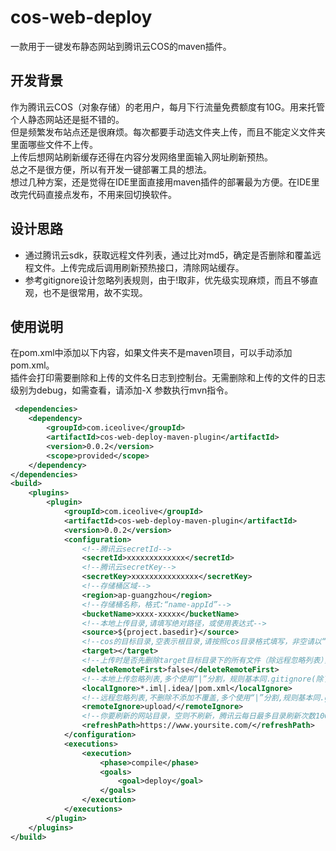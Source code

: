# cos-web-deploy
一款用于一键发布静态网站到腾讯云COS的maven插件。
## 开发背景
作为腾讯云COS（对象存储）的老用户，每月下行流量免费额度有10G。用来托管个人静态网站还是挺不错的。  
但是频繁发布站点还是很麻烦。每次都要手动选文件夹上传，而且不能定义文件夹里面哪些文件不上传。  
上传后想网站刷新缓存还得在内容分发网络里面输入网址刷新预热。  
总之不是很方便，所以有开发一键部署工具的想法。  
想过几种方案，还是觉得在IDE里面直接用maven插件的部署最为方便。在IDE里改完代码直接点发布，不用来回切换软件。
## 设计思路
- 通过腾讯云sdk，获取远程文件列表，通过比对md5，确定是否删除和覆盖远程文件。上传完成后调用刷新预热接口，清除网站缓存。  
- 参考gitignore设计忽略列表规则，由于!取非，优先级实现麻烦，而且不够直观，也不是很常用，故不实现。
## 使用说明
在pom.xml中添加以下内容，如果文件夹不是maven项目，可以手动添加pom.xml。  
插件会打印需要删除和上传的文件名日志到控制台。无需删除和上传的文件的日志级别为debug，如需查看，请添加-X 参数执行mvn指令。
```xml
 <dependencies>
    <dependency>
        <groupId>com.iceolive</groupId>
        <artifactId>cos-web-deploy-maven-plugin</artifactId>
        <version>0.0.2</version>
        <scope>provided</scope>
    </dependency>
</dependencies>
<build>
    <plugins>
        <plugin>
            <groupId>com.iceolive</groupId>
            <artifactId>cos-web-deploy-maven-plugin</artifactId>
            <version>0.0.2</version>
            <configuration>  
                <!--腾讯云secretId-->
                <secretId>xxxxxxxxxxxxx</secretId>
                <!--腾讯云secretKey-->
                <secretKey>xxxxxxxxxxxxxxx</secretKey>      
                <!--存储桶区域-->              
                <region>ap-guangzhou</region>
                <!--存储桶名称，格式:“name-appId”-->
                <bucketName>xxxx-xxxxx</bucketName>
                <!--本地上传目录,请填写绝对路径，或使用表达式-->
                <source>${project.basedir}</source>
                <!--cos的目标目录,空表示根目录,请按照cos目录格式填写，非空请以“/”结尾-->
                <target></target>
                <!--上传时是否先删除target目标目录下的所有文件（除远程忽略列表），格式:true/false-->
                <deleteRemoteFirst>false</deleteRemoteFirst>                   
                <!--本地上传忽略列表,多个使用“|”分割，规则基本同.gitignore(除了不支持!取非),实际本地忽略由localIgnore + remoteIgnore决定。支持通配符*-->
                <localIgnore>*.iml|.idea/|pom.xml</localIgnore>
                <!--远程忽略列表,不删除不添加不覆盖,多个使用“|”分割,规则基本同.gitignore(除了不支持!取非)-->
                <remoteIgnore>upload/</remoteIgnore>
                <!--你要刷新的网站目录，空则不刷新，腾讯云每日最多目录刷新次数100次-->
                <refreshPath>https://www.yoursite.com/</refreshPath>        
            </configuration>
            <executions>
                <execution>
                    <phase>compile</phase>
                    <goals>
                        <goal>deploy</goal>
                    </goals>
                </execution>
            </executions>
        </plugin>
    </plugins>
</build>
```